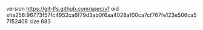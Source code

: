 version https://git-lfs.github.com/spec/v1
oid sha256:96773f57fc4952ca6f79d3ab0f6aa4028af00ca7cf767fe123e506ca57152408
size 683
